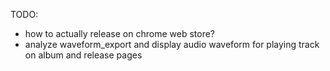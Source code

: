 TODO:

- how to actually release on chrome web store?
- analyze waveform_export and display audio waveform for playing track on album and release pages

